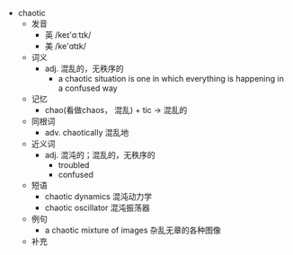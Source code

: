 - chaotic
  - 发音
    - 英 /keɪ'ɑːtɪk/
    - 美 /ke'ɑtɪk/
  - 词义
    - adj. 混乱的，无秩序的
      - a chaotic situation is one in which everything is happening in a confused way
  - 记忆
    - chao(看做chaos， 混乱) + tic → 混乱的
  - 同根词
    - adv. chaotically 混乱地
  - 近义词
    - adj. 混沌的；混乱的，无秩序的
      - troubled
      - confused
  - 短语
    - chaotic dynamics 混沌动力学
    - chaotic oscillator 混沌振荡器
  - 例句
    - a chaotic mixture of images 杂乱无章的各种图像
  - 补充